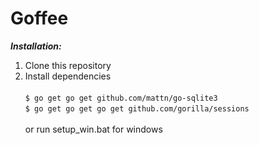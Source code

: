 # Goffee

***Installation:***</br>
1. Clone this repository</br>
2. Install dependencies</br></br>
```$ go get go get github.com/mattn/go-sqlite3```</br>
```$ go get go get go get github.com/gorilla/sessions```</br></br>
or run setup_win.bat for windows</br>

